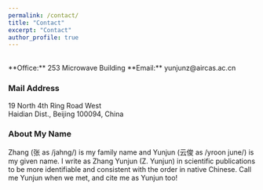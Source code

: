 ```yaml
---
permalink: /contact/
title: "Contact"
excerpt: "Contact"
author_profile: true
---
```


<br/>
**Office:** 253 Microwave Building        
**Email:** yunjunz@aircas.ac.cn      

### Mail Address

19 North 4th Ring Road West      
Haidian Dist., Beijing 100094, China      

### About My Name

Zhang (张 as /jahng/) is my family name and Yunjun (云俊 as /yroon june/) is my given name. I write as Zhang Yunjun (Z. Yunjun) in scientific publications to be more identifiable and consistent with the order in native Chinese. Call me Yunjun when we met, and cite me as Yunjun too!
